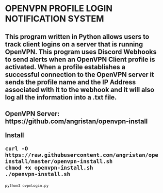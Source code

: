 # OPENVPN PROFILE LOGIN NOTIFICATION SYSTEM
<h2>
This program written in Python allows users to track client logins on a server that is running OpenVPN. This program uses Discord Webhooks to send alerts when an OpenVPN Client profile is activated. When a profile establishes a successful connection to the OpenVPN server it sends the profile name and the IP Address associated with it to the webhook and it will also log all the information into a .txt file.
</h2>
<h2>
OpenVPN Server: https://github.com/angristan/openvpn-install

  Install

  ```
  curl -O https://raw.githubusercontent.com/angristan/openvpn-install/master/openvpn-install.sh
  chmod +x openvpn-install.sh
  ./openvpn-install.sh
  ```
</h2>

  ```
python3 ovpnLogin.py
  ```

